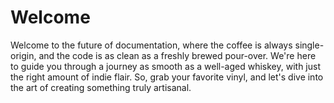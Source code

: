 # Welcome

Welcome to the future of documentation, where the coffee is always single-origin, and the code is as clean as a freshly brewed pour-over. We're here to guide you through a journey as smooth as a well-aged whiskey, with just the right amount of indie flair. So, grab your favorite vinyl, and let's dive into the art of creating something truly artisanal.